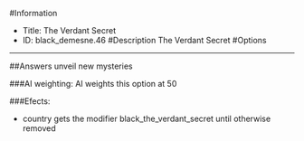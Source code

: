 #Information
 - Title: The Verdant Secret
 - ID: black_demesne.46
#Description
The Verdant Secret
#Options

___
##Answers unveil new mysteries

###AI weighting:
AI weights this option at 50


###Efects:<ul><li>country gets the modifier black_the_verdant_secret until otherwise removed</li></ul>
